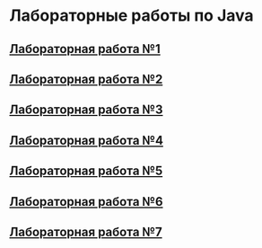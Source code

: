 # Лабораторные работы по Java
## [Лабораторная работа №1](https://github.com/AMaslyakov/LabsJava/tree/main/src/lr1)
## [Лабораторная работа №2](https://github.com/AMaslyakov/LabsJava/tree/main/src/lr2)
## [Лабораторная работа №3](https://github.com/AMaslyakov/LabsJava/tree/main/src/lr3)
## [Лабораторная работа №4](https://github.com/AMaslyakov/LabsJava/tree/main/src/lr4)
## [Лабораторная работа №5](https://github.com/AMaslyakov/LabsJava/tree/main/src/lr5)
## [Лабораторная работа №6](https://github.com/AMaslyakov/LabsJava/tree/main/src/lr6)
## [Лабораторная работа №7](https://github.com/AMaslyakov/LabsJava/tree/main/src/lr7)
